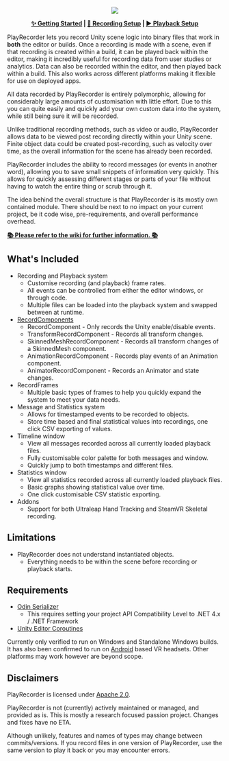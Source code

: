 <p align="center">
  <img src="https://user-images.githubusercontent.com/6281246/117145497-206d9f00-adab-11eb-82a7-065c3fecdcc9.png" />
</p>

<p align="center">
<b>
  <a href="https://github.com/ultraleap/PlayRecorder/wiki/Getting-Started">✨ Getting Started</a> |
  <a href="https://github.com/ultraleap/PlayRecorder/wiki/Recording-Setup">🔴 Recording Setup</a> |
  <a href="https://github.com/ultraleap/PlayRecorder/wiki/Playback-Setup">▶ Playback Setup</a>
</b>
</p>

PlayRecorder lets you record Unity scene logic into binary files that work in **both** the editor or builds. Once a recording is made with a scene, even if that recording is created within a build, it can be played back within the editor, making it incredibly useful for recording data from user studies or analytics. Data can also be recorded within the editor, and then played back within a build. This also works across different platforms making it flexible for use on deployed apps.

All data recorded by PlayRecorder is entirely polymorphic, allowing for considerably large amounts of customisation with little effort. Due to this you can quite easily and quickly add your own custom data into the system, while still being sure it will be recorded.

Unlike traditional recording methods, such as video or audio, PlayRecorder allows data to be viewed post recording directly within your Unity scene. Finite object data could be created post-recording, such as velocity over time, as the overall information for the scene has already been recorded.

PlayRecorder includes the ability to record messages (or events in another word), allowing you to save small snippets of information very quickly. This allows for quickly assessing different stages or parts of your file without having to watch the entire thing or scrub through it.

The idea behind the overall structure is that PlayRecorder is its mostly own contained module. There should be next to no impact on your current project, be it code wise, pre-requirements, and overall performance overhead.

**[📚 Please refer to the wiki for further information. 📚](https://github.com/ultraleap/PlayRecorder/wiki)**

## What's Included
- Recording and Playback system
  - Customise recording (and playback) frame rates.
  - All events can be controlled from either the editor windows, or through code.
  - Multiple files can be loaded into the playback system and swapped between at runtime.
- [RecordComponents](Scripts/Components)
  - RecordComponent - Only records the Unity enable/disable events.
  - TransformRecordComponent - Records all transform changes.
  - SkinnedMeshRecordComponent - Records all transform changes of a SkinnedMesh component.
  - AnimationRecordComponent - Records play events of an Animation component.
  - AnimatorRecordComponent - Records an Animator and state changes.
- RecordFrames
  - Multiple basic types of frames to help you quickly expand the system to meet your data needs.
- Message and Statistics system
  - Allows for timestamped events to be recorded to objects.
  - Store time based and final statistical values into recordings, one click CSV exporting of values.
- Timeline window
  - View all messages recorded across all currently loaded playback files.
  - Fully customisable color palette for both messages and window.
  - Quickly jump to both timestamps and different files.
- Statistics window
  - View all statistics recorded across all currently loaded playback files.
  - Basic graphs showing statistical value over time.
  - One click customisable CSV statistic exporting.
- Addons
  - Support for both Ultraleap Hand Tracking and SteamVR Skeletal recording. 

## Limitations
- PlayRecorder does not understand instantiated objects.
  - Everything needs to be within the scene before recording or playback starts.

## Requirements
- [Odin Serializer](https://odininspector.com/download#serializer)
  - This requires setting your project API Compatibility Level to .NET 4.x / .NET Framework
- [Unity Editor Coroutines](https://docs.unity3d.com/Packages/com.unity.editorcoroutines@1.0/manual/index.html)

Currently only verified to run on Windows and Standalone Windows builds. It has also been confirmed to run on [Android](https://github.com/ultraleap/PlayRecorder/wiki/Android-Recordings) based VR headsets. Other platforms may work however are beyond scope.

## Disclaimers
PlayRecorder is licensed under [Apache 2.0](LICENSE).

PlayRecorder is not (currently) actively maintained or managed, and provided as is. This is mostly a research focused passion project. Changes and fixes have no ETA.

Although unlikely, features and names of types may change between commits/versions. If you record files in one version of PlayRecorder, use the same version to play it back or you may encounter errors.
